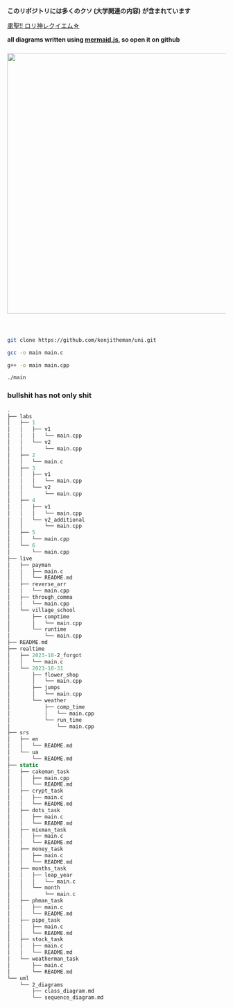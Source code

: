 **このリポジトリには多くのクソ (大学関連の内容) が含まれています**

[粛聖!! ロリ神レクイエム☆](https://www.youtube.com/watch?v=Ci_zad39Uhw)

**all diagrams written using [mermaid.js](https://mermaid.js.org/), so open it on github**

###

<div align="center">
    <img src="https://media.tenor.com/5i7e2H3mEWoAAAAC/sangatsu-no-lion-3gatsu-no-lion.gif" width="600px">
</div>

###

<br>

```sh
git clone https://github.com/kenjitheman/uni.git
```

```sh
gcc -o main main.c
```

```sh
g++ -o main main.cpp
```

```sh
./main
```

### bullshit has not only shit

```rust
.
├── labs
│   ├── 1
│   │   ├── v1
│   │   │   └── main.cpp
│   │   └── v2
│   │       └── main.cpp
│   ├── 2
│   │   └── main.c
│   ├── 3
│   │   ├── v1
│   │   │   └── main.cpp
│   │   └── v2
│   │       └── main.cpp
│   ├── 4
│   │   ├── v1
│   │   │   └── main.cpp
│   │   └── v2_additional
│   │       └── main.cpp
│   ├── 5
│   │   └── main.cpp
│   └── 6
│       └── main.cpp
├── live
│   ├── payman
│   │   ├── main.c
│   │   └── README.md
│   ├── reverse_arr
│   │   └── main.cpp
│   ├── through_comma
│   │   └── main.cpp
│   └── village_school
│       ├── comptime
│       │   └── main.cpp
│       └── runtime
│           └── main.cpp
├── README.md
├── realtime
│   ├── 2023-10-2_forgot
│   │   └── main.c
│   └── 2023-10-31
│       ├── flower_shop
│       │   └── main.cpp
│       ├── jumps
│       │   └── main.cpp
│       └── weather
│           ├── comp_time
│           │   └── main.cpp
│           └── run_time
│               └── main.cpp
├── srs
│   ├── en
│   │   └── README.md
│   └── ua
│       └── README.md
├── static
│   ├── cakeman_task
│   │   ├── main.cpp
│   │   └── README.md
│   ├── crypt_task
│   │   ├── main.c
│   │   └── README.md
│   ├── dots_task
│   │   ├── main.c
│   │   └── README.md
│   ├── mixman_task
│   │   ├── main.c
│   │   └── README.md
│   ├── money_task
│   │   ├── main.c
│   │   └── README.md
│   ├── months_task
│   │   ├── leap_year
│   │   │   └── main.c
│   │   └── month
│   │       └── main.c
│   ├── phman_task
│   │   ├── main.c
│   │   └── README.md
│   ├── pipe_task
│   │   ├── main.c
│   │   └── README.md
│   ├── stock_task
│   │   ├── main.c
│   │   └── README.md
│   └── weatherman_task
│       ├── main.c
│       └── README.md
└── uml
    └── 2_diagrams
        ├── class_diagram.md
        └── sequence_diagram.md
```
